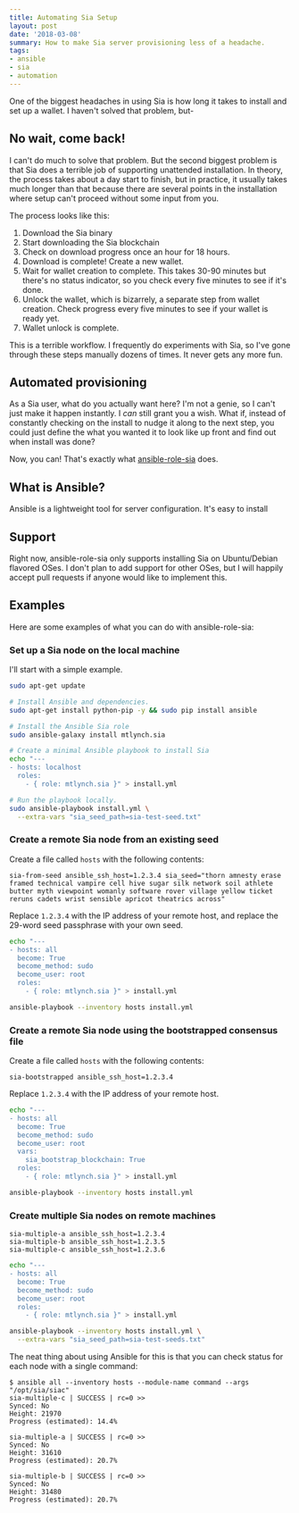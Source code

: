 ```yaml
---
title: Automating Sia Setup
layout: post
date: '2018-03-08'
summary: How to make Sia server provisioning less of a headache.
tags:
- ansible
- sia
- automation
---
```


One of the biggest headaches in using Sia is how long it takes to install and set up a wallet. I haven't solved that problem, but-

## No wait, come back!

I can't do much to solve that problem. But the second biggest problem is that Sia does a terrible job of supporting unattended installation. In theory, the process takes about a day start to finish, but in practice, it usually takes much longer than that because there are several points in the installation where setup can't proceed without some input from you.

The process looks like this:

1. Download the Sia binary
1. Start downloading the Sia blockchain
1. Check on download progress once an hour for 18 hours.
1. Download is complete! Create a new wallet.
1. Wait for wallet creation to complete. This takes 30-90 minutes but there's no status indicator, so you check every five minutes to see if it's done.
1. Unlock the wallet, which is bizarrely, a separate step from wallet creation. Check progress every five minutes to see if your wallet is ready yet.
1. Wallet unlock is complete.

This is a terrible workflow. I frequently do experiments with Sia, so I've gone through these steps manually dozens of times. It never gets any more fun.

## Automated provisioning

As a Sia user, what do you actually want here? I'm not a genie, so I can't just make it happen instantly. I *can* still grant you a wish. What if, instead of constantly checking on the install to nudge it along to the next step, you could just define the what you wanted it to look like up front and find out when install was done?

Now, you can! That's exactly what [ansible-role-sia](https://github.com/mtlynch/ansible-role-sia) does.

## What is Ansible?

Ansible is a lightweight tool for server configuration. It's easy to install

## Support

Right now, ansible-role-sia only supports installing Sia on Ubuntu/Debian flavored OSes. I don't plan to add support for other OSes, but I will happily accept pull requests if anyone would like to implement this.

## Examples

Here are some examples of what you can do with ansible-role-sia:

### Set up a Sia node on the local machine

I'll start with a simple example.

```bash
sudo apt-get update

# Install Ansible and dependencies.
sudo apt-get install python-pip -y && sudo pip install ansible

# Install the Ansible Sia role
sudo ansible-galaxy install mtlynch.sia

# Create a minimal Ansible playbook to install Sia
echo "---
- hosts: localhost
  roles:
    - { role: mtlynch.sia }" > install.yml

# Run the playbook locally.
sudo ansible-playbook install.yml \
  --extra-vars "sia_seed_path=sia-test-seed.txt"
```

### Create a remote Sia node from an existing seed

Create a file called `hosts` with the following contents:

```
sia-from-seed ansible_ssh_host=1.2.3.4 sia_seed="thorn amnesty erase framed technical vampire cell hive sugar silk network soil athlete butter myth viewpoint womanly software rover village yellow ticket reruns cadets wrist sensible apricot theatrics across"
```

Replace `1.2.3.4` with the IP address of your remote host, and replace the 29-word seed passphrase with your own seed.

```bash
echo "---
- hosts: all
  become: True
  become_method: sudo
  become_user: root
  roles:
    - { role: mtlynch.sia }" > install.yml

ansible-playbook --inventory hosts install.yml
```

### Create a remote Sia node using the bootstrapped consensus file

Create a file called `hosts` with the following contents:

```
sia-bootstrapped ansible_ssh_host=1.2.3.4
```

Replace `1.2.3.4` with the IP address of your remote host.

```bash
echo "---
- hosts: all
  become: True
  become_method: sudo
  become_user: root
  vars:
    sia_bootstrap_blockchain: True
  roles:
    - { role: mtlynch.sia }" > install.yml

ansible-playbook --inventory hosts install.yml
```

### Create multiple Sia nodes on remote machines

```
sia-multiple-a ansible_ssh_host=1.2.3.4
sia-multiple-b ansible_ssh_host=1.2.3.5
sia-multiple-c ansible_ssh_host=1.2.3.6
```

```bash
echo "---
- hosts: all
  become: True
  become_method: sudo
  become_user: root
  roles:
    - { role: mtlynch.sia }" > install.yml

ansible-playbook --inventory hosts install.yml \
  --extra-vars "sia_seed_path=sia-test-seeds.txt"
```

The neat thing about using Ansible for this is that you can check status for each node with a single command:

```
$ ansible all --inventory hosts --module-name command --args "/opt/sia/siac"
sia-multiple-c | SUCCESS | rc=0 >>
Synced: No
Height: 21970
Progress (estimated): 14.4%

sia-multiple-a | SUCCESS | rc=0 >>
Synced: No
Height: 31610
Progress (estimated): 20.7%

sia-multiple-b | SUCCESS | rc=0 >>
Synced: No
Height: 31480
Progress (estimated): 20.7%
```